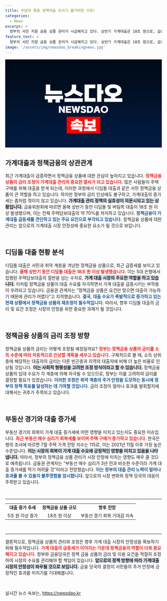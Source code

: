 ```yaml
---
title: 주담대 폭증 정책대출 조이기 불가피한 이유!
categories:
  - News
excerpt: >
  정부의 서민 지원 금융 상품 관리가 시급해지고 있다. 상반기 가계대출은 18조 원으로, 급증한 디딤돌 대출이 여전히 주요 원인으로 지목되고 있다. 부동산 경기가 회복되면서 대출 증가세는 계속될 전망이다.
feature_text: >
  정부의 서민 지원 금융 상품 관리가 시급해지고 있다. 상반기 가계대출은 18조 원으로, 급증한 디딤돌 대출이 여전히 주요 원인으로 지목되고 있다. 부동산 경기가 회복되면서 대출 증가세는 계속될 전망이다.
image: '/assets/img/newsdao_breakingnews.jpg'
---
```


<p><img src="/assets/img/newsdao_breakingnews.jpg" alt="flaretime 속보" /></p>

<h2 data-ke-size="size26">가계대출과 정책금융의 상관관계</h2>

<p data-ke-size="size16">최근 가계대출이 급증하면서 정책금융 상품에 대한 관심이 높아지고 있습니다. <b><span style="color: #ee2323;">정책금융 상품의 금리 조정이 가계대출 관리의 중요한 열쇠가 되고 있습니다.</span></b> 많은 사람들이 주택 구매를 위해 대출을 받게 되는데, 이러한 과정에서 디딤돌 대출과 같은 서민 정책금융 상품이 큰 역할을 하고 있습니다. 하지만 정부의 금리 인상에도 불구하고, 가계대출의 증가세는 좀처럼 꺾이지 않고 있습니다. <b><span style="background-color: #21538527;">가계대출 관리 정책의 실효성이 의문시되고 있는 상황입니다.</span></b> 금융위원회에 따르면 올해 상반기 동안 디딤돌 및 버팀목 대출이 18조 원 이상 발생했으며, 이는 전체 주택담보대출의 약 70%를 차지하고 있습니다. <b><span style="color: #1a5490;">정책금융이 가계대출 급등세를 견인하고 있는 주요 요인으로 부각되고 있습니다.</span></b> 정책금융 상품에 대한 관리는 앞으로의 가계대출 시장 안정성에 중요한 요소가 될 것으로 보입니다.</p>

<p data-ke-size="size16">&nbsp;</p>

<h2 data-ke-size="size26">디딤돌 대출 현황 분석</h2>

<p data-ke-size="size16">디딤돌 대출은 서민과 취약 계층을 겨냥한 정책금융 상품으로, 최근 급증세를 보이고 있습니다. <b><span style="color: #ee2323;">올해 상반기 동안 디딤돌 대출은 18조 원 이상 발생했습니다.</span></b> 이는 5대 은행에서 집행된 주택담보대출의 절반을 넘는 수치로, <b><span style="background-color: #21538527;">가계 대출 시장의 주요한 역할을 하고 있습니다.</span></b> 이처럼 정책금융 상품이 대출 수요를 자극하면서 가계 대출을 급증시키는 부작용이 우려되고 있습니다. 금융권 관계자는 “정책금융 상품은 요건만 맞으면 대출이 가능하기 때문에 관리가 어렵다”고 지적했습니다. <b><span style="color: #1a5490;">결국, 대출 수요가 폭발적으로 증가하고 있는 현재 상황에서 정책금융 상품의 재조정이 필수적입니다.</span></b> 따라서, 향후 디딤돌 대출의 금리 및 요건 조정은 시장의 안정을 위한 중요한 과제가 될 것입니다.</p>

<p data-ke-size="size16">&nbsp;</p>

<h2 data-ke-size="size26">정책금융 상품의 금리 조정 방향</h2>

<p data-ke-size="size16">정책금융 상품의 금리는 어떻게 조정될 예정일까요? <b><span style="color: #ee2323;">정부는 정책금융 상품의 금리를 소득 수준에 따라 차등적으로 인상할 계획을 세우고 있습니다.</span></b> 구체적으로 볼 때, 소득 상위층에 해당하는 대출자의 금리는 다른 빈곤층과 지역의 대출자에 비해 더 높은 비율로 인상될 것입니다. <b><span style="background-color: #21538527;">이는 사회적 형평성을 고려한 조정 방식이라고 할 수 있습니다.</span></b> 정책금융 상품의 임대 수요가 각 계층에 의해 자극될 수 있으므로, 정부는 이를 고려하여 금리를 결정할 필요가 있겠습니다. <b><span style="color: #1a5490;">이러한 조정은 취약 계층의 주거 안정을 도모하는 동시에 정부의 정책 목표를 달성하는 데 기여할 것입니다.</span></b> 금리 조정이 얼마나 효과를 발휘할지에 대해서는 귀추가 주목되고 있습니다.</p>

<p data-ke-size="size16">&nbsp;</p>

<h2 data-ke-size="size26">부동산 경기와 대출 증가세</h2>

<p data-ke-size="size16">부동산 경기의 회복이 가계 대출 증가세에 어떤 영향을 미치고 있는지도 중요한 이슈입니다. <b><span style="color: #ee2323;">최근 부동산 매수 심리가 회복세를 보이며 주택 구매가 증가하고 있습니다.</span></b> 한국은행의 조사에 따르면 7월 주택 가격 전망 지수는 115로, 이는 2021년 11월 이후 가장 높은 수준입니다. <b><span style="background-color: #21538527;">이는 시장의 회복이 가계 대출 수요에 긍정적인 영향을 미치고 있음을 나타냅니다.</span></b> 따라서, 정부의 정책금융 상품 관리가 시장 안정에 미치는 영향도 매우 클 것으로 예측됩니다. 금융권 관계자는 “부동산 매수 심리가 3년 전과 비슷한 수준이라 가계 대출 증가세를 막기 어려울 것”이라고 전망했습니다. <b><span style="color: #1a5490;">이는 정부의 대출 관리 노력이 얼마나 효과를 볼 수 있을지 불투명함을 암시합니다.</span></b> 앞으로의 시장 변화와 정책 당국의 대응이 주목받고 있습니다.</p>

<p data-ke-size="size16">&nbsp;</p>

<hr>

<table style="width: 100%;">
  <tr>
    <td style="text-align: center; height: 17px;"><b>대출 증가 추세</b></td>
    <td style="text-align: center; height: 17px;"><b>정책금융 상품 규모</b></td>
    <td style="text-align: center; height: 17px;"><b>향후 전망</b></td>
  </tr>
  <tr>
    <td style="text-align: center; height: 17px;">5조 원 이상 증가</td>
    <td style="text-align: center; height: 17px;">18조 원 이상</td>
    <td style="text-align: center; height: 17px;">부동산 경기 회복 기대감 지속</td>
  </tr>
</table>

<p data-ke-size="size16">&nbsp;</p> 

<hr>

<p data-ke-size="size16">결론적으로, 정책금융 상품의 관리와 조정은 향후 가계 대출 시장의 안정성을 확보하기 위해 필수적입니다. <b><span style="color: #ee2323;">가계 대출의 급증세가 이어지는 가운데 정책금융의 역할이 더욱 중요해지고 있습니다.</span></b> 정부와 금융당국은 정책 금융 상품의 금리 및 이용 요건을 적절히 조정하여 시장의 수요를 관리해야 할 책임이 있습니다. <b><span style="background-color: #21538527;">앞으로의 정책 방향에 따라 가계대출 시장의 안정성이 좌우될 것으로 보입니다.</span></b> 금융 당국의 결정이 서민들의 주거 안정에 긍정적인 효과를 미치기를 기대해봅니다.</p>

<p data-ke-size="size16">&nbsp;</p>
실시간 뉴스 속보는, <a href="https://newsdao.kr" rel="dofollow">https://newsdao.kr</a>


